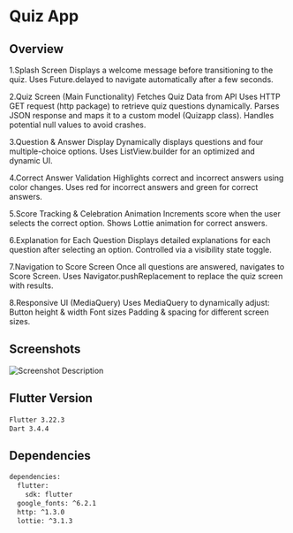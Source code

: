 # Quiz App

## Overview

1️.Splash Screen
Displays a welcome message before transitioning to the quiz.
Uses Future.delayed to navigate automatically after a few seconds.

2️.Quiz Screen (Main Functionality)
Fetches Quiz Data from API
Uses HTTP GET request (http package) to retrieve quiz questions dynamically.
Parses JSON response and maps it to a custom model (Quizapp class).
Handles potential null values to avoid crashes.

3.Question & Answer Display
Dynamically displays questions and four multiple-choice options.
Uses ListView.builder for an optimized and dynamic UI.

4.Correct Answer Validation
Highlights correct and incorrect answers using color changes.
Uses red for incorrect answers and green for correct answers.

5.Score Tracking & Celebration Animation
Increments score when the user selects the correct option.
Shows Lottie animation for correct answers.

6.Explanation for Each Question
Displays detailed explanations for each question after selecting an option.
Controlled via a visibility state toggle.

7.Navigation to Score Screen
Once all questions are answered, navigates to Score Screen.
Uses Navigator.pushReplacement to replace the quiz screen with results.

8.Responsive UI (MediaQuery)
Uses MediaQuery to dynamically adjust:
Button height & width
Font sizes
Padding & spacing for different screen sizes.


## Screenshots
![Screenshot Description](<img src="images/splashscreen.png" alt="Screenshot" width="200",height="200">) 

## Flutter Version
```
Flutter 3.22.3
Dart 3.4.4 
```

## Dependencies

```
dependencies:
  flutter:
    sdk: flutter
  google_fonts: ^6.2.1
  http: ^1.3.0
  lottie: ^3.1.3
```